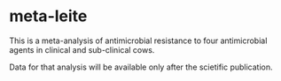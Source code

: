 # meta-leite

This is a meta-analysis of antimicrobial resistance to four antimicrobial agents 
in clinical and sub-clinical cows.

Data for that analysis will be available only after the scietific publication. 
